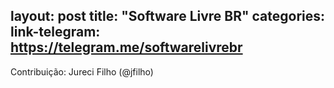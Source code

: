 layout: post
title:  "Software Livre BR"
categories:
link-telegram: https://telegram.me/softwarelivrebr
---
Contribuição: Jureci Filho (@jfilho)
